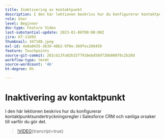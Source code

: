```yaml
---
title: Inaktivering av kontaktpunkt
description: I den här lektionen beskrivs hur du konfigurerar kontaktpunktsundertryckningsregler i Salesforce CRM och vanliga orsaker till varför du gör det.
role: User
level: Beginner
doc-type: Feature Video
last-substantial-update: 2023-01-06T00:00:00Z
jira: KT-11693
thumbnail: 347188.jpeg
exl-id: 4e8a0435-3639-48b2-9f0e-369fec269459
feature: Touchpoints
source-git-commit: 262cb13fa02b32f7918ebd569720b80078c2b28d
workflow-type: tm+mt
source-wordcount: '46'
ht-degree: 0%

---
```


# Inaktivering av kontaktpunkt

I den här lektionen beskrivs hur du konfigurerar kontaktpunktsundertryckningsregler i Salesforce CRM och vanliga orsaker till varför du gör det.

>[!VIDEO](https://video.tv.adobe.com/v/347188/?learn=on){trancript=true}
